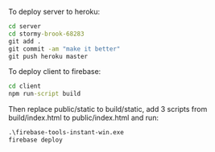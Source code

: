 To deploy server to heroku:
```cmd
cd server
cd stormy-brook-68283
git add .
git commit -am "make it better"
git push heroku master
```

To deploy client to firebase:
```cmd
cd client
npm run-script build
```
Then replace public/static to build/static, add 3 scripts from build/index.html to public/index.html and run:
```cmd
.\firebase-tools-instant-win.exe
firebase deploy
```

